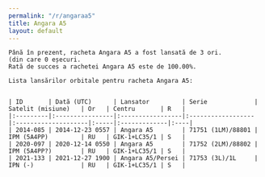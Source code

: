 ```yaml
---
permalink: "/r/angaraa5"
title: Angara A5
layout: default
---
```


    Până în prezent, racheta Angara A5 a fost lansată de 3 ori.
    (din care 0 eșecuri.
    Rată de succes a rachetei Angara A5 este de 100.00%.
    
    Lista lansărilor orbitale pentru racheta Angara A5:
    
    
    | ID       | Dată (UTC)      | Lansator         | Serie             | Satelit (misiune)   | Or   | Centru       | R   |
    |:---------|:----------------|:-----------------|:------------------|:--------------------|:-----|:-------------|:----|
    | 2014-085 | 2014-12-23 0557 | Angara A5        | 71751 (1LM)/88801 | IPM (5A4PP)         | RU   | GIK-1+LC35/1 | S   |
    | 2020-097 | 2020-12-14 0550 | Angara A5        | 71752 (2LM)/88802 | IPM (5A4PP?)        | RU   | GIK-1+LC35/1 | S   |
    | 2021-133 | 2021-12-27 1900 | Angara A5/Persei | 71753 (3L)/1L     | IPN (-)             | RU   | GIK-1+LC35/1 | S   |

